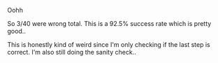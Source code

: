 Oohh

So 3/40 were wrong total. This is a 92.5% success rate which is pretty good..

This is honestly kind of weird since I'm only checking if the last step is correct. I'm also still doing the sanity check..